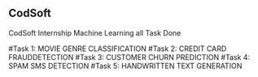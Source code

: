 ## CodSoft
CodSoft  Internship Machine Learning all Task Done 

#Task 1: MOVIE GENRE CLASSIFICATION
#Task 2: CREDIT CARD FRAUDDETECTION
#Task 3: CUSTOMER CHURN PREDICTION
#Task 4: SPAM SMS DETECTION
#Task 5: HANDWRITTEN TEXT GENERATION



